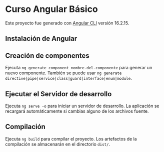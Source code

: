 # Curso Angular Básico

Este proyecto fue generado con [Angular CLI](https://github.com/angular/angular-cli) versión 16.2.15.

## Instalación de Angular



## Creación de componentes

Ejecuta `ng generate component nombre-del-componente` para generar un nuevo componente. También se puede usar `ng generate directive|pipe|service|class|guard|interface|enum|module`.

## Ejecutar el Servidor de desarrollo

Ejecuta `ng serve -o` para iniciar un servidor de desarrollo. La aplicación se recargará automáticamente si cambias alguno de los archivos fuente.

## Compilación

Ejecuta `ng build` para compilar el proyecto. Los artefactos de la compilación se almacenarán en el directorio `dist/`.

